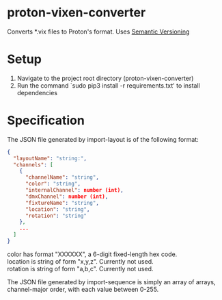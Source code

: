 # proton-vixen-converter
Converts *.vix files to Proton's format. Uses [Semantic Versioning](http://www.semver.org)

# Setup
1. Navigate to the project root directory (proton-vixen-converter)
2. Run the command `sudo pip3 install -r requirements.txt' to install dependencies

# Specification
The JSON file generated by import-layout is of the following format:

```json
{
  "layoutName": "string:",
  "channels": [
    {
      "channelName": "string",
      "color": "string",
      "internalChannel": number (int),
      "dmxChannel": number (int),
      "fixtureName": "string",
      "location": "string",
      "rotation": "string" 
    },
    ...
  ]
}
```

color has format "XXXXXX", a 6-digit fixed-length hex code.  
location is string of form "x,y,z". Currently not used.  
rotation is string of form "a,b,c". Currently not used.  


The JSON file generated by import-sequence is simply an array of arrays, channel-major order, with each value between 0-255.
